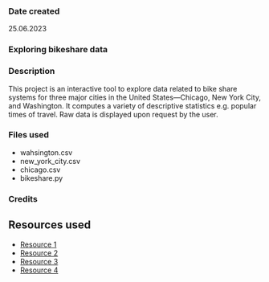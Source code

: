 ### Date created
25.06.2023

### Exploring bikeshare data

### Description
This project is an interactive tool to explore data related to bike share systems for three major cities in the United States—Chicago, New York City, and Washington. It computes a variety of descriptive statistics e.g. popular times of travel.
Raw data is displayed upon request by the user.

### Files used
+ wahsington.csv
+ new_york_city.csv
+ chicago.csv
+ bikeshare.py

### Credits
## Resources used
+ [Resource 1](https://www.width.ai/pandas/count-specific-value-in-column-with-pandas)
+ [Resource 2](https://sparkbyexamples.com/pandas/pandas-get-column-average-mean/#:~:text=To%20get%20column%20average%20or%20mean%20from%20pandas%20DataFrame%20use,values%20for%20the%20requested%20axis.)
+ [Resource 3](https://pandas.pydata.org/docs/reference/api/pandas.Index.tolist.html)
+ [Resource 4](https://pandas.pydata.org/docs/reference/api/pandas.Series.dt.day_name.html)
